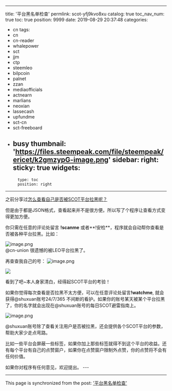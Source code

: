 
---
title: '平台黑名单检查'
permlink: scot-yfj9kvo8xu
catalog: true
toc_nav_num: true
toc: true
position: 9999
date: 2019-08-29 20:37:48
categories:
- cn
tags:
- cn
- cn-reader
- whalepower
- sct
- jjm
- ctp
- steemleo
- bilpcoin
- palnet
- zzan
- mediaofficials
- actnearn
- marlians
- neoxian
- lassecash
- upfundme
- sct-cn
- sct-freeboard
- busy
thumbnail: 'https://files.steempeak.com/file/steempeak/ericet/k2gmzypG-image.png'
sidebar:
    right:
        sticky: true
widgets:
    -
        type: toc
        position: right
---


之前分享过<a href="https://steemblog.github.io/@ericet/scot-rkty3guliq/">怎么查看自己是否被SCOT平台拉黑呢？</a>

但是由于都是JSON格式，查看起来并不是很方便。所以写了个程序让查看方式变得更加方便。

你只需在任意的评论处留言 <strong>!scanme</strong> 或者**!安检**，程序就会自动帮你查看是否被各种平台拉黑。比如：

<img src="https://files.steempeak.com/file/steempeak/ericet/k2gmzypG-image.png" alt="image.png" /><br/>
@cn-union 很遗憾的被LEO平台拉黑了。

再查查我自己的号：
<img src="https://files.steempeak.com/file/steempeak/ericet/PsS3EdN2-image.png" alt="image.png" /><br/>

![](https://cdn.steemitimages.com/DQmU5zpqn562uKraU7XCUKC9H99piLz3AscWQxcUG4LdVsm/image.png)

看到了吧~本人身家清白，经得起SCOT平台的考验！

如果你觉得每次查看是否拉黑不太方便，可以在任意评论处留言<strong>!watchme</strong>, 就会获得@shuxuan账号24/7/365 不间断的看护。如果你的账号某天被某个平台拉黑了，你的名字就会出现在@shuxuan账号的每日SCOT避雷指南上。

<img src="https://files.steempeak.com/file/steempeak/ericet/FjcMPnRK-image.png" alt="image.png" /><br/>

@shuxuan账号除了查看关注用户是否被拉黑，还会提供各个SCOT平台的参数，帮助大家少走点弯路。

比如一些平台会屏蔽一些标签，如果你加上那些标签就得不到这个平台的收益。还有每个平台有自己的点赞窗户，如果你在点赞窗户限制外点赞，你的点赞将不会有任何价值。

如果你对程序有任何意见，欢迎提出。 ---

- - -

This page is synchronized from the post: ['平台黑名单检查'](https://steemit.com/@ericet/scot-yfj9kvo8xu)
